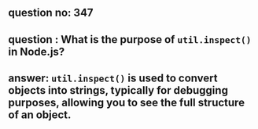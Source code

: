 
      
## question no: 347

## question : What is the purpose of `util.inspect()` in Node.js?

## answer: `util.inspect()` is used to convert objects into strings, typically for debugging purposes, allowing you to see the full structure of an object.
      
